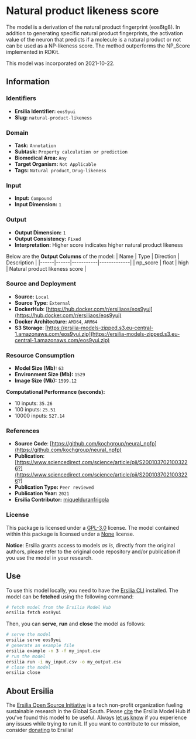 # Natural product likeness score

The model is a derivation of the natural product fingerprint (eos6tg8). In addition to generating specific natural product fingerprints, the activation value of the neuron that predicts if a molecule is a natural product or not can be used as a NP-likeness score. The method outperforms the NP\_Score implemented in RDKit.

This model was incorporated on 2021-10-22.

## Information
### Identifiers
- **Ersilia Identifier:** `eos9yui`
- **Slug:** `natural-product-likeness`

### Domain
- **Task:** `Annotation`
- **Subtask:** `Property calculation or prediction`
- **Biomedical Area:** `Any`
- **Target Organism:** `Not Applicable`
- **Tags:** `Natural product`, `Drug-likeness`

### Input
- **Input:** `Compound`
- **Input Dimension:** `1`

### Output
- **Output Dimension:** `1`
- **Output Consistency:** `Fixed`
- **Interpretation:** Higher score indicates higher natural product likeness

Below are the **Output Columns** of the model:
| Name | Type | Direction | Description |
|------|------|-----------|-------------|
| np_score | float | high | Natural product likeness score |


### Source and Deployment
- **Source:** `Local`
- **Source Type:** `External`
- **DockerHub**: [https://hub.docker.com/r/ersiliaos/eos9yui](https://hub.docker.com/r/ersiliaos/eos9yui)
- **Docker Architecture:** `AMD64`, `ARM64`
- **S3 Storage**: [https://ersilia-models-zipped.s3.eu-central-1.amazonaws.com/eos9yui.zip](https://ersilia-models-zipped.s3.eu-central-1.amazonaws.com/eos9yui.zip)

### Resource Consumption
- **Model Size (Mb):** `63`
- **Environment Size (Mb):** `1529`
- **Image Size (Mb):** `1599.12`

**Computational Performance (seconds):**
- 10 inputs: `35.26`
- 100 inputs: `25.51`
- 10000 inputs: `527.14`

### References
- **Source Code**: [https://github.com/kochgroup/neural_npfp](https://github.com/kochgroup/neural_npfp)
- **Publication**: [https://www.sciencedirect.com/science/article/pii/S2001037021003226?](https://www.sciencedirect.com/science/article/pii/S2001037021003226?)
- **Publication Type:** `Peer reviewed`
- **Publication Year:** `2021`
- **Ersilia Contributor:** [miquelduranfrigola](https://github.com/miquelduranfrigola)

### License
This package is licensed under a [GPL-3.0](https://github.com/ersilia-os/ersilia/blob/master/LICENSE) license. The model contained within this package is licensed under a [None](LICENSE) license.

**Notice**: Ersilia grants access to models _as is_, directly from the original authors, please refer to the original code repository and/or publication if you use the model in your research.


## Use
To use this model locally, you need to have the [Ersilia CLI](https://github.com/ersilia-os/ersilia) installed.
The model can be **fetched** using the following command:
```bash
# fetch model from the Ersilia Model Hub
ersilia fetch eos9yui
```
Then, you can **serve**, **run** and **close** the model as follows:
```bash
# serve the model
ersilia serve eos9yui
# generate an example file
ersilia example -n 3 -f my_input.csv
# run the model
ersilia run -i my_input.csv -o my_output.csv
# close the model
ersilia close
```

## About Ersilia
The [Ersilia Open Source Initiative](https://ersilia.io) is a tech non-profit organization fueling sustainable research in the Global South.
Please [cite](https://github.com/ersilia-os/ersilia/blob/master/CITATION.cff) the Ersilia Model Hub if you've found this model to be useful. Always [let us know](https://github.com/ersilia-os/ersilia/issues) if you experience any issues while trying to run it.
If you want to contribute to our mission, consider [donating](https://www.ersilia.io/donate) to Ersilia!
